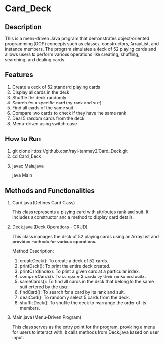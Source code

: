 # Card_Deck

## Description

<p>This is a menu-driven Java program that demonstrates object-oriented programming (OOP) concepts such as classes, constructors, ArrayList, and instance members. The program simulates a deck of 52 playing cards and allows users to perform various operations like creating, shuffling, searching, and dealing cards.</p>

## Features
<ol>
<li>Create a deck of 52 standard playing cards</li>

<li>Display all cards in the deck</li>

<li>Shuffle the deck randomly</li>

<li>Search for a specific card (by rank and suit)</li>

<li>Find all cards of the same suit</li>

<li>Compare two cards to check if they have the same rank</li>

<li>Deal 5 random cards from the deck</li>

<li>Menu-driven using switch-case</li>
</ol>

## How to Run
<ol>
<li>git clone https://github.com/rayl-tanmay2/Card_Deck.git</li>

<li>cd Card_Deck</li>

<li><p>javac Main.java</p>
<p>java Main</p></li>
</ol>

## Methods and Functionalities

<ol>
<li>Card.java (Defines Card Class)</li>

This class represents a playing card with attributes rank and suit. It includes a constructor and a method to display card details.

<li>Deck.java (Deck Operations - CRUD)</li>

This class manages the deck of 52 playing cards using an ArrayList and provides methods for various operations.

Method Description:
<ol>
  <li> createDeck(): To create a deck of 52 cards.</li>
  <li> printDeck(): To print the entire deck created.</li>
  <li> printCard(index): To print a given card at a particular index.</li>
  <li> compareCards(): To compare 2 cards by their ranks and suits.</li>
  <li> sameCards(): To find all cards in the deck that belong to the same suit entered by the user.</li>
  <li> findCard(): To search for a card by its rank and suit.</li>
  <li> dealCard(): To randomly select 5 cards from the deck.</li>
  <li> shuffleDeck(): To shuffle the deck to rearrange the order of its members.</li>
</ol> <p></p>

<li>Main.java (Menu-Driven Program)</li>

This class serves as the entry point for the program, providing a menu for users to interact with. It calls methods from Deck.java based on user input.
 </ol>

